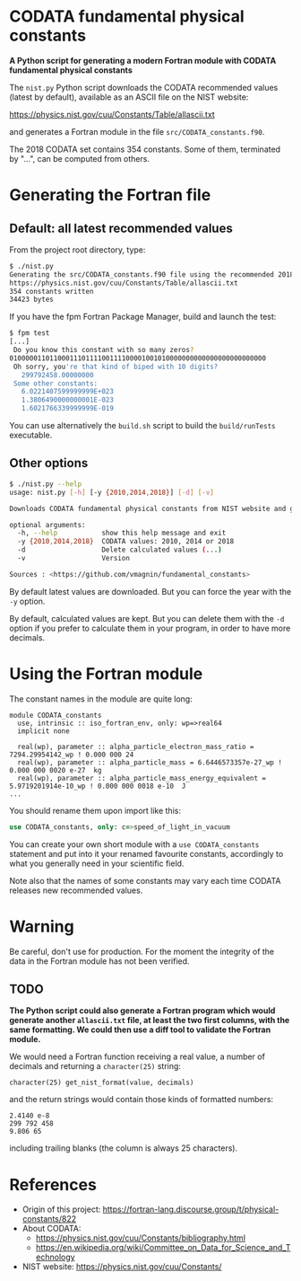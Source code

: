 # CODATA fundamental physical constants

**A Python script for generating a modern Fortran module with CODATA fundamental physical constants**

The `nist.py` Python script downloads the CODATA recommended values (latest by default), available as an ASCII file on the NIST website:

https://physics.nist.gov/cuu/Constants/Table/allascii.txt

and generates a Fortran module in the file `src/CODATA_constants.f90`.

The 2018 CODATA set contains 354 constants. Some of them, terminated by "...", can be computed from others.

# Generating the Fortran file
## Default: all latest recommended values

From the project root directory, type:
```bash
$ ./nist.py
Generating the src/CODATA_constants.f90 file using the recommended 2018 values:
https://physics.nist.gov/cuu/Constants/Table/allascii.txt
354 constants written
34423 bytes
```

If you have the fpm Fortran Package Manager, build and launch the test:

```bash
$ fpm test
[...]
 Do you know this constant with so many zeros?
0100000110110001110111100111100001001010000000000000000000000000
 Oh sorry, you're that kind of biped with 10 digits?
   299792458.00000000     
 Some other constants:
   6.0221407599999999E+023
   1.3806490000000001E-023
   1.6021766339999999E-019
```

You can use alternatively the `build.sh` script to build the `build/runTests` executable.

## Other options

```bash
$ ./nist.py --help
usage: nist.py [-h] [-y {2010,2014,2018}] [-d] [-v]

Downloads CODATA fundamental physical constants from NIST website and generates a Fortran module.

optional arguments:
  -h, --help           show this help message and exit
  -y {2010,2014,2018}  CODATA values: 2010, 2014 or 2018
  -d                   Delete calculated values (...)
  -v                   Version

Sources : <https://github.com/vmagnin/fundamental_constants>
```

By default latest values are downloaded. But you can force the year with the `-y` option.

By default, calculated values are kept. But you can delete them with the `-d` option if you prefer to calculate them in your program, in order to have more decimals. 

# Using the Fortran module

The constant names in the module are quite long:

```Fortran
module CODATA_constants
  use, intrinsic :: iso_fortran_env, only: wp=>real64
  implicit none

  real(wp), parameter :: alpha_particle_electron_mass_ratio = 7294.29954142_wp ! 0.000 000 24  
  real(wp), parameter :: alpha_particle_mass = 6.6446573357e-27_wp ! 0.000 000 0020 e-27  kg
  real(wp), parameter :: alpha_particle_mass_energy_equivalent = 5.9719201914e-10_wp ! 0.000 000 0018 e-10  J
...
```

You should rename them upon import like this:

```fortran
use CODATA_constants, only: c=>speed_of_light_in_vacuum
```

You can create your own short module with a `use CODATA_constants` statement and put into it your renamed favourite constants, accordingly to what you generally need in your scientific field.

Note also that the names of some constants may vary each time CODATA releases new recommended values.

# Warning

Be careful, don't use for production. For the moment the integrity of the data in the Fortran module has not been verified.

## TODO

**The Python script could also generate a Fortran program which would generate another `allascii.txt` file, at least the two first columns, with the same formatting. We could then use a diff tool to validate the Fortran module.**

We would need a Fortran function receiving a real value, a number of decimals and returning a `character(25)` string:

```Fortran
character(25) get_nist_format(value, decimals)

```
and the return strings would contain those kinds of formatted numbers:
```text
2.4140 e-8
299 792 458
9.806 65
```
including trailing blanks (the column is always 25 characters).

# References
* Origin of this project: https://fortran-lang.discourse.group/t/physical-constants/822
* About CODATA:
    * https://physics.nist.gov/cuu/Constants/bibliography.html
    * https://en.wikipedia.org/wiki/Committee_on_Data_for_Science_and_Technology
* NIST website: https://physics.nist.gov/cuu/Constants/
